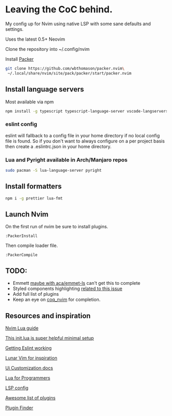 # Leaving the CoC behind.

My config up for Nvim using native LSP with some sane defaults and settings.

Uses the latest 0.5+ Neovim

Clone the repository into ~/.config/nvim

Install [ Packer ](https://github.com/wbthomason/packer.nvim)

```bash
git clone https://github.com/wbthomason/packer.nvim\
 ~/.local/share/nvim/site/pack/packer/start/packer.nvim
```

## Install language servers

Most available via npm

```bash
npm install -g typescript typescript-language-server vscode-langservers-extracted vls eslint_d @tailwindcss/language-server


```

### eslint config

eslint will fallback to a config file in your home directory if no local config
file is found. So if you don't want to always configure on a per project basis
then create a .eslintrc.json in your home directory.

### Lua and Pyright available in Arch/Manjaro repos

```bash
sudo pacman -S lua-language-server pyright
```

## Install formatters

```bash
npm i -g prettier lua-fmt
```

## Launch Nvim

On the first run of nvim be sure to install plugins.

`:PackerInstall`

Then compile loader file.

`:PackerCompile`

## TODO:

- Emmett [maybe with aca/emmet-ls](https://github.com/aca/emmet-ls) can't get
  this to complete
- Styled components highlighting [related to this issue](https://github.com/nvim-treesitter/nvim-treesitter/issues/1111)
- Add full list of plugins
- Keep an eye on [coq_nvim](https://github.com/ms-jpq/coq_nvim) for completion.

## Resources and inspiration

[Nvim Lua guide](https://github.com/nanotee/nvim-lua-guide)

[This init.lua is super helpful minimal setup](https://gist.github.com/benfrain/97f2b91087121b2d4ba0dcc4202d252f)

[Getting Eslint working](https://jose-elias-alvarez.medium.com/configuring-neovims-lsp-client-for-typescript-development-5789d58ea9c)

[Lunar Vim for inspiration](https://github.com/ChristianChiarulli/LunarVim)

[Ui Customization docs](https://github.com/neovim/nvim-lspconfig/wiki/UI-customization#change-diagnostic-symbols-in-the-sign-column-gutter)

[Lua for Programmers](https://ebens.me/post/lua-for-programmers-part-1/)

[LSP config](https://github.com/neovim/nvim-lspconfig/blob/master/CONFIG.md)

[Awesome list of plugins](https://github.com/rockerBOO/awesome-neovim)

[Plugin Finder](https://neovimcraft.com/)
